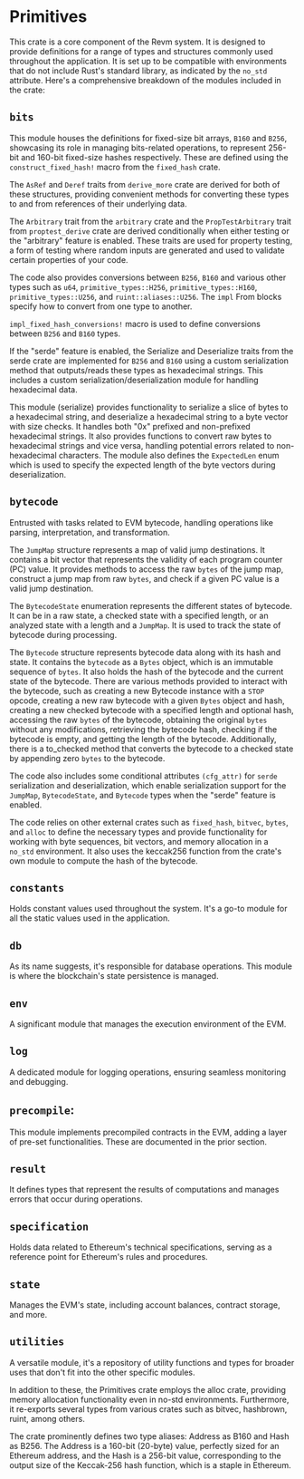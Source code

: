 # Primitives

This crate is a core component of the Revm system. It is designed to provide definitions for a range of types and structures commonly used throughout the application. It is set up to be compatible with environments that do not include Rust's standard library, as indicated by the `no_std` attribute.
Here's a comprehensive breakdown of the modules included in the crate:

## `bits`

This module houses the definitions for fixed-size bit arrays, `B160` and `B256`, showcasing its role in managing bits-related operations, to represent 256-bit and 160-bit fixed-size hashes respectively. These are defined using the `construct_fixed_hash!` macro from the `fixed_hash` crate.

The `AsRef` and `Deref` traits from `derive_more` crate are derived for both of these structures, providing convenient methods for converting these types to and from references of their underlying data.

The `Arbitrary` trait from the `arbitrary` crate and the `PropTestArbitrary` trait from `proptest_derive` crate are derived conditionally when either testing or the "arbitrary" feature is enabled. These traits are used for property testing, a form of testing where random inputs are generated and used to validate certain properties of your code.

The code also provides conversions between `B256`, `B160` and various other types such as `u64`, `primitive_types::H256`, `primitive_types::H160`, `primitive_types::U256`, and `ruint::aliases::U256`. The `impl` From blocks specify how to convert from one type to another.

`impl_fixed_hash_conversions!` macro is used to define conversions between `B256` and `B160` types.

If the "serde" feature is enabled, the Serialize and Deserialize traits from the serde crate are implemented for `B256` and `B160` using a custom serialization method that outputs/reads these types as hexadecimal strings. This includes a custom serialization/deserialization module for handling hexadecimal data.

This module (serialize) provides functionality to serialize a slice of bytes to a hexadecimal string, and deserialize a hexadecimal string to a byte vector with size checks. It handles both "0x" prefixed and non-prefixed hexadecimal strings. It also provides functions to convert raw bytes to hexadecimal strings and vice versa, handling potential errors related to non-hexadecimal characters. The module also defines the `ExpectedLen` enum which is used to specify the expected length of the byte vectors during deserialization.

## `bytecode`

Entrusted with tasks related to EVM bytecode, handling operations like parsing, interpretation, and transformation.

The `JumpMap` structure represents a map of valid jump destinations. It contains a bit vector that represents the validity of each program counter (PC) value. It provides methods to access the raw `bytes` of the jump map, construct a jump map from raw `bytes`, and check if a given PC value is a valid jump destination.

The `BytecodeState` enumeration represents the different states of bytecode. It can be in a raw state, a checked state with a specified length, or an analyzed state with a length and a `JumpMap`. It is used to track the state of bytecode during processing.

The `Bytecode` structure represents bytecode data along with its hash and state. It contains the `bytecode` as a `Bytes` object, which is an immutable sequence of `bytes`. It also holds the hash of the bytecode and the current state of the bytecode. There are various methods provided to interact with the bytecode, such as creating a new Bytecode instance with a `STOP` opcode, creating a new raw bytecode with a given `Bytes` object and hash, creating a new checked bytecode with a specified length and optional hash, accessing the raw `bytes` of the bytecode, obtaining the original `bytes` without any modifications, retrieving the bytecode hash, checking if the bytecode is empty, and getting the length of the bytecode. Additionally, there is a to_checked method that converts the bytecode to a checked state by appending zero `bytes` to the bytecode.

The code also includes some conditional attributes `(cfg_attr)` for `serde` serialization and deserialization, which enable serialization support for the `JumpMap`, `BytecodeState`, and `Bytecode` types when the "serde" feature is enabled.

The code relies on other external crates such as `fixed_hash`, `bitvec`, `bytes`, and `alloc` to define the necessary types and provide functionality for working with byte sequences, bit vectors, and memory allocation in a `no_std` environment. It also uses the keccak256 function from the crate's own module to compute the hash of the bytecode.

## `constants`

Holds constant values used throughout the system. It's a go-to module for all the static values used in the application.

## `db`

As its name suggests, it's responsible for database operations. This module is where the blockchain's state persistence is managed.

## `env`

A significant module that manages the execution environment of the EVM.

## `log`

A dedicated module for logging operations, ensuring seamless monitoring and debugging.

## `precompile`:

This module implements precompiled contracts in the EVM, adding a layer of pre-set functionalities. These are documented in the prior section.

## `result`

It defines types that represent the results of computations and manages errors that occur during operations.

## `specification`

Holds data related to Ethereum's technical specifications, serving as a reference point for Ethereum's rules and procedures.

## `state`

Manages the EVM's state, including account balances, contract storage, and more.

## `utilities`

A versatile module, it's a repository of utility functions and types for broader uses that don't fit into the other specific modules.

In addition to these, the Primitives crate employs the alloc crate, providing memory allocation functionality even in no-std environments. Furthermore, it re-exports several types from various crates such as bitvec, hashbrown, ruint, among others.

The crate prominently defines two type aliases: Address as B160 and Hash as B256. The Address is a 160-bit (20-byte) value, perfectly sized for an Ethereum address, and the Hash is a 256-bit value, corresponding to the output size of the Keccak-256 hash function, which is a staple in Ethereum.
